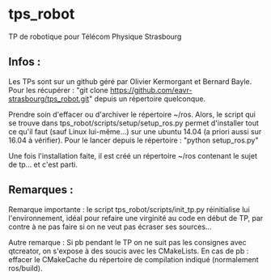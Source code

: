 tps_robot
=========

TP de robotique pour Télécom Physique Strasbourg


Infos :
------

Les TPs sont sur un github géré par Olivier Kermorgant et Bernard Bayle.
Pour les récupérer : "git clone https://github.com/eavr-strasbourg/tps_robot.git" depuis un répertoire quelconque.

Prendre soin d'effacer ou d'archiver le répertoire ~/ros. Alors, le script qui se trouve dans tps_robot/scripts/setup/setup_ros.py permet d'installer tout ce qu'il faut (sauf Linux lui-même...) sur une ubuntu 14.04 (a priori aussi sur 16.04 à vérifier). Pour le lancer depuis le répertoire : "python setup_ros.py"

Une fois l'installation faite, il est créé un répertoire ~/ros contenant le sujet de tp... et c'est parti.

Remarques :
-----------

Remarque importante : le script tps_robot/scripts/init_tp.py réinitialise lui l'environnement, idéal pour refaire une virginité au code en début de TP, par contre à ne pas faire si on ne veut pas écraser ses sources...

Autre remarque : Si pb pendant le TP on ne suit pas les consignes avec qtcreator, on s'expose à des soucis avec les CMakeLists. En cas de pb : effacer le CMakeCache du répertoire de compilation indiqué (normalement ros/build).

